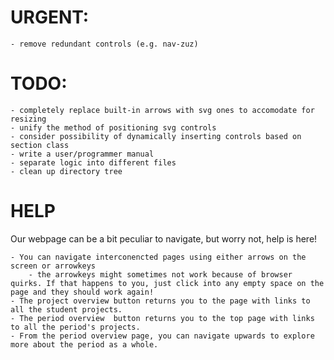 # URGENT:
	- remove redundant controls (e.g. nav-zuz) 

# TODO:
	- completely replace built-in arrows with svg ones to accomodate for resizing
	- unify the method of positioning svg controls
	- consider possibility of dynamically inserting controls based on section class
	- write a user/programmer manual
	- separate logic into different files
	- clean up directory tree

# HELP
Our webpage can be a bit peculiar to navigate, but worry not, help is here!
	
	- You can navigate interconencted pages using either arrows on the screen or arrowkeys
		- the arrowkeys might sometimes not work because of browser quirks. If that happens to you, just click into any empty space on the page and they should work again!
	- The project overview button returns you to the page with links to all the student projects.
	- The period overview  button returns you to the top page with links to all the period's projects.
	- From the period overview page, you can navigate upwards to explore more about the period as a whole.